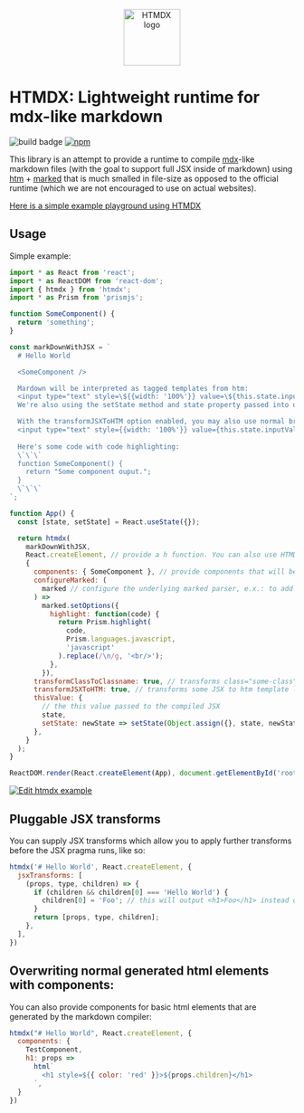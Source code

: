 <p align="center">
  <img alt="HTMDX logo" src="./htmdx.svg" width="100" />
</p>

# HTMDX: Lightweight runtime for mdx-like markdown

<img alt="build badge" src="https://github.com/michael-klein/htmdx/workflows/CI/badge.svg" /> [<img alt="npm" src="https://img.shields.io/npm/v/htmdx">](https://www.npmjs.com/package/htmdx)

This library is an attempt to provide a runtime to compile [mdx](https://github.com/mdx-js/mdx)-like markdown files (with the goal to support full JSX inside of markdown) using [htm](https://github.com/developit/htm) + [marked](https://github.com/markedjs/marked) that is much smalled in file-size as opposed to the official runtime (which we are not encouraged to use on actual websites).

[Here is a simple example playground using HTMDX](https://michael-klein.github.io/htmdx/example/dist/index.html)

## Usage

Simple example:

```javascript
import * as React from 'react';
import * as ReactDOM from 'react-dom';
import { htmdx } from 'htmdx';
import * as Prism from 'prismjs';

function SomeComponent() {
  return 'something';
}

const markDownWithJSX = `
  # Hello World

  <SomeComponent />

  Mardown will be interpreted as tagged templates from htm:
  <input type="text" style=\${{width: '100%'}} value=\${this.state.inputValue || ''} onChange=\${e => {this.setState({inputValue:e.target.value});console.log(e.target.value)}}/>
  We're also using the setState method and state property passed into using the thisValue options (see below)

  With the transformJSXToHTM option enabled, you may also use normal brackets:
  <input type="text" style={{width: '100%'}} value={this.state.inputValue || ''} onChange={e => this.setState({inputValue:e.target.value})}/>
  
  Here's some code with code highlighting:
  \`\`\`
  function SomeComponent() {
    return "Some component ouput.";
  }
  \`\`\`
`;

function App() {
  const [state, setState] = React.useState({});

  return htmdx(
    markDownWithJSX,
    React.createElement, // provide a h function. You can also use HTMDX with preact or any other library that supports the format
    {
      components: { SomeComponent }, // provide components that will be available in markdown files,
      configureMarked: (
        marked // configure the underlying marked parser, e.x.: to add code highlighting:
      ) =>
        marked.setOptions({
          highlight: function(code) {
            return Prism.highlight(
              code,
              Prism.languages.javascript,
              'javascript'
            ).replace(/\n/g, '<br/>');
          },
        }),
      transformClassToClassname: true, // transforms class="some-class" to className="some-class" (default: true)
      transformJSXToHTM: true, // transforms some JSX to htm template literal syntax (such as value={} to value=${}) (default: true)
      thisValue: {
        // the this value passed to the compiled JSX
        state,
        setState: newState => setState(Object.assign({}, state, newState)),
      },
    }
  );
}

ReactDOM.render(React.createElement(App), document.getElementById('root'));
```

[![Edit htmdx example](https://codesandbox.io/static/img/play-codesandbox.svg)](https://codesandbox.io/s/romantic-liskov-m4x35?fontsize=14&hidenavigation=1&theme=dark)

## Pluggable JSX transforms

You can supply JSX transforms which allow you to apply further transforms before the JSX pragma runs, like so:

```javascript
htmdx('# Hello World', React.createElement, {
  jsxTransforms: [
    (props, type, children) => {
      if (children && children[0] === 'Hello World') {
        children[0] = 'Foo'; // this will output <h1>Foo</h1> instead of <h1>Hello World</h1> now!
      }
      return [props, type, children];
    },
  ],
})
```

## Overwriting normal generated html elements with components:

You can also provide components for basic html elements that are generated by the markdown compiler:

```javascript
htmdx("# Hello World", React.createElement, {
  components: {
    TestComponent,
    h1: props =>
      html`
        <h1 style=${{ color: 'red' }}>${props.children}</h1>
      `,
  }
})
```
